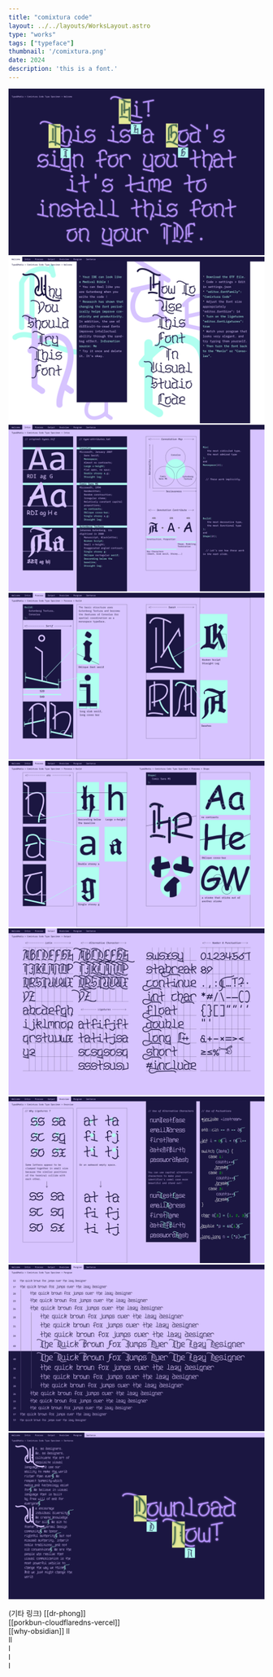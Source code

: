 ```yaml
---
title: "comixtura code"
layout: ../../layouts/WorksLayout.astro
type: "works"
tags: ["typeface"]
thumbnail: '/comixtura.png'
date: 2024
description: 'this is a font.'
---
```


![comixtura-code_1](../../assets/comixtura_code_1.png)
![comixtura-code_2](../../assets/comixtura_code_2.png)
![comixtura-code_3](../../assets/comixtura_code_3.png)
![comixtura-code_4](../../assets/comixtura_code_4.png)
![comixtura-code_5](../../assets/comixtura_code_5.png)
![comixtura-code_6](../../assets/comixtura_code_6.png)
![comixtura-code_7](../../assets/comixtura_code_7.png)
![comixtura-code_8](../../assets/comixtura_code_8.png)
![comixtura-code_9](../../assets/comixtura_code_9.png)


(기타 링크)
[[dr-phong]]  
[[porkbun-cloudflaredns-vercel]]  
[[why-obsidian]]
ll  
ll  
l  
l  
l  
